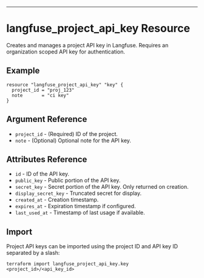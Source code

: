 ---
# langfuse_project_api_key Resource

Creates and manages a project API key in Langfuse. Requires an organization scoped API key for authentication.

## Example

```hcl
resource "langfuse_project_api_key" "key" {
  project_id = "proj_123"
  note       = "ci key"
}
```

## Argument Reference

* `project_id` - (Required) ID of the project.
* `note` - (Optional) Optional note for the API key.

## Attributes Reference

* `id` - ID of the API key.
* `public_key` - Public portion of the API key.
* `secret_key` - Secret portion of the API key. Only returned on creation.
* `display_secret_key` - Truncated secret for display.
* `created_at` - Creation timestamp.
* `expires_at` - Expiration timestamp if configured.
* `last_used_at` - Timestamp of last usage if available.

## Import

Project API keys can be imported using the project ID and API key ID separated by a slash:

```shell
terraform import langfuse_project_api_key.key <project_id>/<api_key_id>
```
